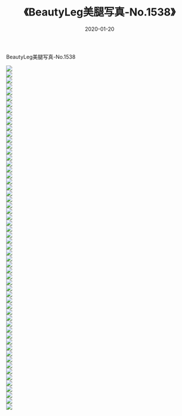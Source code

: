 ﻿---
layout: post
title:  《BeautyLeg美腿写真-No.1538》
date:   2020-01-20
img: http://img.660000.xyz/Sharelink/网络美图/2020/BeautyLeg美腿写真-No.1538/000.jpg
categories: [美女, 清纯, 唯美]
---

BeautyLeg美腿写真-No.1538

  ![](http://img.660000.xyz/Sharelink/网络美图/2020/BeautyLeg美腿写真-No.1538/001.jpg) <br> ![](http://img.660000.xyz/Sharelink/网络美图/2020/BeautyLeg美腿写真-No.1538/002.jpg) <br> ![](http://img.660000.xyz/Sharelink/网络美图/2020/BeautyLeg美腿写真-No.1538/003.jpg) <br> ![](http://img.660000.xyz/Sharelink/网络美图/2020/BeautyLeg美腿写真-No.1538/004.jpg) <br> ![](http://img.660000.xyz/Sharelink/网络美图/2020/BeautyLeg美腿写真-No.1538/005.jpg) <br> ![](http://img.660000.xyz/Sharelink/网络美图/2020/BeautyLeg美腿写真-No.1538/006.jpg) <br> ![](http://img.660000.xyz/Sharelink/网络美图/2020/BeautyLeg美腿写真-No.1538/007.jpg) <br> ![](http://img.660000.xyz/Sharelink/网络美图/2020/BeautyLeg美腿写真-No.1538/008.jpg) <br> ![](http://img.660000.xyz/Sharelink/网络美图/2020/BeautyLeg美腿写真-No.1538/009.jpg) <br> ![](http://img.660000.xyz/Sharelink/网络美图/2020/BeautyLeg美腿写真-No.1538/010.jpg) <br> ![](http://img.660000.xyz/Sharelink/网络美图/2020/BeautyLeg美腿写真-No.1538/011.jpg) <br> ![](http://img.660000.xyz/Sharelink/网络美图/2020/BeautyLeg美腿写真-No.1538/012.jpg) <br> ![](http://img.660000.xyz/Sharelink/网络美图/2020/BeautyLeg美腿写真-No.1538/013.jpg) <br> ![](http://img.660000.xyz/Sharelink/网络美图/2020/BeautyLeg美腿写真-No.1538/014.jpg) <br> ![](http://img.660000.xyz/Sharelink/网络美图/2020/BeautyLeg美腿写真-No.1538/015.jpg) <br> ![](http://img.660000.xyz/Sharelink/网络美图/2020/BeautyLeg美腿写真-No.1538/016.jpg) <br> ![](http://img.660000.xyz/Sharelink/网络美图/2020/BeautyLeg美腿写真-No.1538/017.jpg) <br> ![](http://img.660000.xyz/Sharelink/网络美图/2020/BeautyLeg美腿写真-No.1538/018.jpg) <br> ![](http://img.660000.xyz/Sharelink/网络美图/2020/BeautyLeg美腿写真-No.1538/019.jpg) <br> ![](http://img.660000.xyz/Sharelink/网络美图/2020/BeautyLeg美腿写真-No.1538/020.jpg) <br> ![](http://img.660000.xyz/Sharelink/网络美图/2020/BeautyLeg美腿写真-No.1538/021.jpg) <br> ![](http://img.660000.xyz/Sharelink/网络美图/2020/BeautyLeg美腿写真-No.1538/022.jpg) <br> ![](http://img.660000.xyz/Sharelink/网络美图/2020/BeautyLeg美腿写真-No.1538/023.jpg) <br> ![](http://img.660000.xyz/Sharelink/网络美图/2020/BeautyLeg美腿写真-No.1538/024.jpg) <br> ![](http://img.660000.xyz/Sharelink/网络美图/2020/BeautyLeg美腿写真-No.1538/025.jpg) <br> ![](http://img.660000.xyz/Sharelink/网络美图/2020/BeautyLeg美腿写真-No.1538/026.jpg) <br> ![](http://img.660000.xyz/Sharelink/网络美图/2020/BeautyLeg美腿写真-No.1538/027.jpg) <br> ![](http://img.660000.xyz/Sharelink/网络美图/2020/BeautyLeg美腿写真-No.1538/028.jpg) <br> ![](http://img.660000.xyz/Sharelink/网络美图/2020/BeautyLeg美腿写真-No.1538/029.jpg) <br> ![](http://img.660000.xyz/Sharelink/网络美图/2020/BeautyLeg美腿写真-No.1538/030.jpg) <br> ![](http://img.660000.xyz/Sharelink/网络美图/2020/BeautyLeg美腿写真-No.1538/031.jpg) <br> ![](http://img.660000.xyz/Sharelink/网络美图/2020/BeautyLeg美腿写真-No.1538/032.jpg) <br> ![](http://img.660000.xyz/Sharelink/网络美图/2020/BeautyLeg美腿写真-No.1538/033.jpg) <br> ![](http://img.660000.xyz/Sharelink/网络美图/2020/BeautyLeg美腿写真-No.1538/034.jpg) <br> ![](http://img.660000.xyz/Sharelink/网络美图/2020/BeautyLeg美腿写真-No.1538/035.jpg) <br> ![](http://img.660000.xyz/Sharelink/网络美图/2020/BeautyLeg美腿写真-No.1538/036.jpg) <br> ![](http://img.660000.xyz/Sharelink/网络美图/2020/BeautyLeg美腿写真-No.1538/037.jpg) <br> ![](http://img.660000.xyz/Sharelink/网络美图/2020/BeautyLeg美腿写真-No.1538/038.jpg) <br> ![](http://img.660000.xyz/Sharelink/网络美图/2020/BeautyLeg美腿写真-No.1538/039.jpg) <br> ![](http://img.660000.xyz/Sharelink/网络美图/2020/BeautyLeg美腿写真-No.1538/040.jpg) <br> ![](http://img.660000.xyz/Sharelink/网络美图/2020/BeautyLeg美腿写真-No.1538/041.jpg) <br> ![](http://img.660000.xyz/Sharelink/网络美图/2020/BeautyLeg美腿写真-No.1538/042.jpg) <br> ![](http://img.660000.xyz/Sharelink/网络美图/2020/BeautyLeg美腿写真-No.1538/043.jpg) <br> ![](http://img.660000.xyz/Sharelink/网络美图/2020/BeautyLeg美腿写真-No.1538/044.jpg) <br> ![](http://img.660000.xyz/Sharelink/网络美图/2020/BeautyLeg美腿写真-No.1538/045.jpg) <br> ![](http://img.660000.xyz/Sharelink/网络美图/2020/BeautyLeg美腿写真-No.1538/046.jpg) <br> ![](http://img.660000.xyz/Sharelink/网络美图/2020/BeautyLeg美腿写真-No.1538/047.jpg) <br> ![](http://img.660000.xyz/Sharelink/网络美图/2020/BeautyLeg美腿写真-No.1538/048.jpg) <br> ![](http://img.660000.xyz/Sharelink/网络美图/2020/BeautyLeg美腿写真-No.1538/049.jpg) <br> ![](http://img.660000.xyz/Sharelink/网络美图/2020/BeautyLeg美腿写真-No.1538/050.jpg) <br> ![](http://img.660000.xyz/Sharelink/网络美图/2020/BeautyLeg美腿写真-No.1538/051.jpg) <br> ![](http://img.660000.xyz/Sharelink/网络美图/2020/BeautyLeg美腿写真-No.1538/052.jpg) <br> ![](http://img.660000.xyz/Sharelink/网络美图/2020/BeautyLeg美腿写真-No.1538/053.jpg) <br> ![](http://img.660000.xyz/Sharelink/网络美图/2020/BeautyLeg美腿写真-No.1538/054.jpg) <br> ![](http://img.660000.xyz/Sharelink/网络美图/2020/BeautyLeg美腿写真-No.1538/055.jpg) <br> ![](http://img.660000.xyz/Sharelink/网络美图/2020/BeautyLeg美腿写真-No.1538/056.jpg) <br> ![](http://img.660000.xyz/Sharelink/网络美图/2020/BeautyLeg美腿写真-No.1538/057.jpg) <br> ![](http://img.660000.xyz/Sharelink/网络美图/2020/BeautyLeg美腿写真-No.1538/058.jpg) <br>